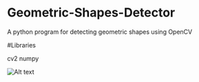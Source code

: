 # Geometric-Shapes-Detector

A python program for detecting geometric shapes using OpenCV

#Libraries

cv2
numpy

![Alt text](/posts/path/to/C:\Users\DELL\test.png "Optional title")
